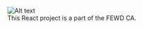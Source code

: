 ![Alt text](https://drive.google.com/uc?export=view&id=1tEXMRxM41jsjTuRFIVlPbg8OcbnYHXMp)                        
This React project is a part of the FEWD CA.
